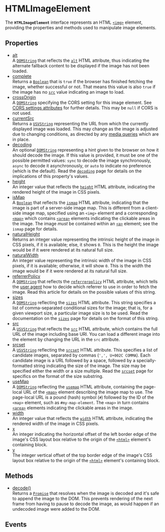 # HTMLImageElement

<div class='overview'><span class="seoSummary">The <strong><code>HTMLImageElement</code></strong> interface represents an HTML <a href="/en-US/docs/Web/HTML/Element/img" title="The HTML <img> element embeds an image into the document."><code>&lt;img&gt;</code></a> element, providing the properties and methods used to manipulate image elements.</span></div>

## Properties

<ul class="items properties">
  <li>
    <a href="">alt</a>
    <div>A <a href="/en-US/docs/Web/API/DOMString" title="DOMString is a UTF-16 String. As JavaScript already uses such strings, DOMString is mapped directly to a String."><code>DOMString</code></a> that reflects the <code><a href="/en-US/docs/Web/HTML/Element/img#attr-alt">alt</a></code> HTML attribute, thus indicating the alternate fallback content to be displayed if the image has not been loaded.</div>
  </li>
  <li>
    <a href="">complete</a>
    <div>Returns a <a href="/en-US/docs/Web/API/Boolean" title="REDIRECT Boolean [en-US]"><code>Boolean</code></a> that is <code>true</code> if the browser has finished fetching the image, whether successful or not. That means this value is also <code>true</code> if the image has no <a href="/en-US/docs/Web/API/HTMLImageElement/src" title="The HTMLImageElement property src, which reflects the HTML src attribute, specifies the image to display in the <img> element."><code>src</code></a> value indicating an image to load.</div>
  </li>
  <li>
    <a href="">crossOrigin</a>
    <div>A <a href="/en-US/docs/Web/API/DOMString" title="DOMString is a UTF-16 String. As JavaScript already uses such strings, DOMString is mapped directly to a String."><code>DOMString</code></a> specifying the CORS setting for this image element. See <a href="/en-US/docs/HTML/CORS_settings_attributes">CORS settings attributes</a> for further details. This may be <code>null</code> if CORS is not used.</div>
  </li>
  <li>
    <a href="">currentSrc</a>
    <div>Returns a <a href="/en-US/docs/Web/API/USVString" title="USVString corresponds to the set of all possible sequences of unicode scalar values. USVString maps to a String when returned in JavaScript; it's generally only used for APIs that perform text processing and need a string of unicode scalar values to operate on. USVString is equivalent to DOMString except for not allowing unpaired surrogate codepoints. Unpaired surrogate codepoints present in USVString are converted by the browser to Unicode 'replacement character' U+FFFD, (�)."><code>USVString</code></a> representing the URL from which the currently displayed image was loaded. This may change as the image is adjusted due to changing conditions, as directed by any <a href="/en-US/docs/Web/CSS/Media_Queries">media queries</a> which are in place.</div>
  </li>
  <li>
    <a href="">decoding</a>
    <div>An optional <a href="/en-US/docs/Web/API/DOMString" title="DOMString is a UTF-16 String. As JavaScript already uses such strings, DOMString is mapped directly to a String."><code>DOMString</code></a> representing a hint given to the browser on how it should decode the image. If this value is provided, it must be one of the possible permitted values: <code>sync</code> to decode the image synchronously, <code>async</code> to decode it asynchronously, or <code>auto</code> to indicate no preference (which is the default). Read the <a href="/en-US/docs/Web/API/HTMLImageElement/decoding" title="The decoding property of the HTMLImageElement interface represents a hint given to the browser on how it should decode the image."><code>decoding</code></a> page for details on the implications of this property's values.</div>
  </li>
  <li>
    <a href="">height</a>
    <div>An integer value that reflects the <code><a href="/en-US/docs/Web/HTML/Element/img#attr-height">height</a></code> HTML attribute, indicating the rendered height of the image in CSS pixels.</div>
  </li>
  <li>
    <a href="">isMap</a>
    <div>A <a href="/en-US/docs/Web/API/Boolean" title="REDIRECT Boolean [en-US]"><code>Boolean</code></a> that reflects the <code><a href="/en-US/docs/Web/HTML/Element/img#attr-ismap">ismap</a></code> HTML attribute, indicating that the image is part of a server-side image map. This is different from a client-side image map, specified using an <code>&lt;img&gt;</code> element and a corresponding <a href="/en-US/docs/Web/HTML/Element/map" title="The HTML <map> element is used with <area> elements to define an image map (a clickable link area)."><code>&lt;map&gt;</code></a> which contains <a href="/en-US/docs/Web/HTML/Element/area" title="The HTML <area> element defines a hot-spot region on an image, and optionally associates it with a hypertext link. This element is used only within a <map> element."><code>&lt;area&gt;</code></a> elements indicating the clickable areas in the image. The image <em>must</em> be contained within an <a href="/en-US/docs/Web/HTML/Element/a" title="The HTML <a> element (or anchor element), with its href attribute, creates a hyperlink to web pages, files, email addresses, locations in the same page, or anything else a URL can address."><code>&lt;a&gt;</code></a> element; see the <code>ismap</code> page for details.</div>
  </li>
  <li>
    <a href="">naturalHeight</a>
    <div>Returns an integer value representing the intrinsic height of the image in CSS pixels, if it is available; else, it shows <code>0</code>. This is the height the image would be if it were rendered at its natural full size.</div>
  </li>
  <li>
    <a href="">naturalWidth</a>
    <div>An integer value representing the intrinsic width of the image in CSS pixels, if it is available; otherwise, it will show <code>0</code>. This is the width the image would be if it were rendered at its natural full size.</div>
  </li>
  <li>
    <a href="">referrerPolicy</a>
    <div>A <a href="/en-US/docs/Web/API/DOMString" title="DOMString is a UTF-16 String. As JavaScript already uses such strings, DOMString is mapped directly to a String."><code>DOMString</code></a> that reflects the <code><a href="/en-US/docs/Web/HTML/Element/img#attr-referrerpolicy">referrerpolicy</a></code> HTML attribute, which tells the <a class="glossaryLink" href="/en-US/docs/Glossary/user_agent" title="user agent: A user agent is a computer program representing a person, for example, a browser in a Web context.">user agent</a> how to decide which referrer to use in order to fetch the image. Read this article for details on the possible values of this string.</div>
  </li>
  <li>
    <a href="">sizes</a>
    <div>A <a href="/en-US/docs/Web/API/DOMString" title="DOMString is a UTF-16 String. As JavaScript already uses such strings, DOMString is mapped directly to a String."><code>DOMString</code></a> reflecting the <code><a href="/en-US/docs/Web/HTML/Element/img#attr-sizes">sizes</a></code> HTML attribute. This string specifies a list of comma-separated conditional sizes for the image; that is, for a given viewport size, a particular image size is to be used. Read the documentation on the <a href="/en-US/docs/Web/API/HTMLImageElement/sizes" title="The HTMLImageElement property sizes allows you to specify the layout width of the image for each of a list of media conditions. This provides the ability to automatically select among different images—even images of different orientations or aspect ratios—as the document state changes to match different media conditions."><code>sizes</code></a> page for details on the format of this string.</div>
  </li>
  <li>
    <a href="">src</a>
    <div>A <a href="/en-US/docs/Web/API/USVString" title="USVString corresponds to the set of all possible sequences of unicode scalar values. USVString maps to a String when returned in JavaScript; it's generally only used for APIs that perform text processing and need a string of unicode scalar values to operate on. USVString is equivalent to DOMString except for not allowing unpaired surrogate codepoints. Unpaired surrogate codepoints present in USVString are converted by the browser to Unicode 'replacement character' U+FFFD, (�)."><code>USVString</code></a> that reflects the <code><a href="/en-US/docs/Web/HTML/Element/img#attr-src">src</a></code> HTML attribute, which contains the full URL of the image including base URI. You can load a different image into the element by changing the URL in the <code>src</code> attribute.</div>
  </li>
  <li>
    <a href="">srcset</a>
    <div>A <a href="/en-US/docs/Web/API/USVString" title="USVString corresponds to the set of all possible sequences of unicode scalar values. USVString maps to a String when returned in JavaScript; it's generally only used for APIs that perform text processing and need a string of unicode scalar values to operate on. USVString is equivalent to DOMString except for not allowing unpaired surrogate codepoints. Unpaired surrogate codepoints present in USVString are converted by the browser to Unicode 'replacement character' U+FFFD, (�)."><code>USVString</code></a> reflecting the <code><a href="/en-US/docs/Web/HTML/Element/img#attr-srcset">srcset</a></code> HTML attribute. This specifies a list of candidate images, separated by commas (<code>',', U+002C COMMA</code>). Each candidate image is a URL followed by a space, followed by a specially-formatted string indicating the size of the image. The size may be specified either the width or a size multiple. Read the <a href="/en-US/docs/Web/API/HTMLImageElement/srcset" title="The HTMLImageElement property srcset is a string which identifies one or more image candidate strings, separated using commas (,) each specifying image resources to use under given circumstances."><code>srcset</code></a> page for specifics on the format of the size substring.</div>
  </li>
  <li>
    <a href="">useMap</a>
    <div>A <a href="/en-US/docs/Web/API/DOMString" title="DOMString is a UTF-16 String. As JavaScript already uses such strings, DOMString is mapped directly to a String."><code>DOMString</code></a> reflecting the <code><a href="/en-US/docs/Web/HTML/Element/img#attr-usemap">usemap</a></code> HTML attribute, containing the page-local URL of the <a href="/en-US/docs/Web/HTML/Element/map" title="The HTML <map> element is used with <area> elements to define an image map (a clickable link area)."><code>&lt;map&gt;</code></a> element describing the image map to use. The page-local URL is a pound (hash) symbol (<code>#</code>) followed by the ID of the <code>&lt;map&gt;</code> element, such as <code>#my-map-element</code>. The <code>&lt;map&gt;</code> in turn contains <a href="/en-US/docs/Web/HTML/Element/area" title="The HTML <area> element defines a hot-spot region on an image, and optionally associates it with a hypertext link. This element is used only within a <map> element."><code>&lt;area&gt;</code></a> elements indicating the clickable areas in the image.</div>
  </li>
  <li>
    <a href="">width</a>
    <div>An integer value that reflects the <code><a href="/en-US/docs/Web/HTML/Element/img#attr-width">width</a></code> HTML attribute, indicating the rendered width of the image in CSS pixels.</div>
  </li>
  <li>
    <a href="">x</a>
    <div>An integer indicating the horizontal offset of the left border edge of the image's CSS layout box relative to the origin of the <a href="/en-US/docs/Web/HTML/Element/html" title="The HTML <html> element represents the root (top-level element) of an HTML document, so it is also referred to as the root element. All other elements must be descendants of this element."><code>&lt;html&gt;</code></a> element's containing block.</div>
  </li>
  <li>
    <a href="">y</a>
    <div>The integer vertical offset of the top border edge of the image's CSS layout box relative to the origin of the <a href="/en-US/docs/Web/HTML/Element/html" title="The HTML <html> element represents the root (top-level element) of an HTML document, so it is also referred to as the root element. All other elements must be descendants of this element."><code>&lt;html&gt;</code></a> element's containing block.</div>
  </li>
</ul>

## Methods

<ul class="items methods">
  <li>
    <a href="">decode()</a>
    <div>Returns a <a href="/en-US/docs/Web/JavaScript/Reference/Global_Objects/Promise" title="The Promise object represents the eventual completion (or failure) of an asynchronous operation, and its resulting value."><code>Promise</code></a> that resolves when the image is decoded and it's safe to append the image to the DOM. This prevents rendering of the next frame from having to pause to decode the image, as would happen if an undecoded image were added to the DOM.</div>
  </li>
</ul>

## Events
